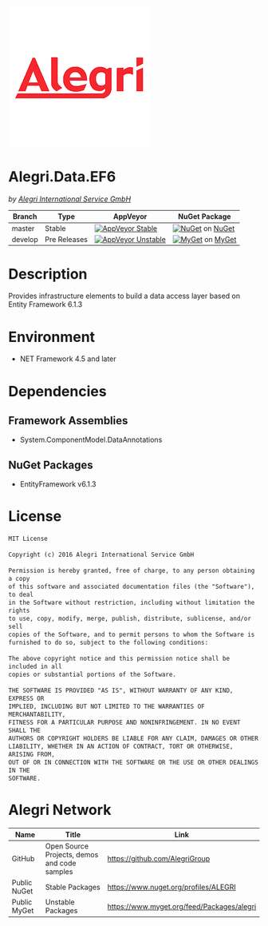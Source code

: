 [![Alegri](https://github.com/AlegriGroup/StaticResources/raw/master/Alegri-Logo.png)](http://www.alegri.eu)

# Alegri.Data.EF6
*by [Alegri International Service GmbH](http://www.alegri.eu)*

| Branch | Type | AppVeyor | NuGet Package |
|---|---|---|---|
|master| Stable |  [![AppVeyor Stable](https://img.shields.io/appveyor/ci/AlegriGroup/Alegri-Data-EF6/master.svg?style=flat-square)](https://ci.appveyor.com/project/AlegriGroup/Alegri-Data-EF6) | [![NuGet](https://img.shields.io/nuget/v/Alegri.Data.EF6.svg?style=flat-square)](https://www.nuget.org/packages/Alegri.Data.EF6) on [NuGet](https://www.nuget.org/packages/Alegri.Data.EF6)|
|develop| Pre Releases | [![AppVeyor Unstable](https://img.shields.io/appveyor/ci/AlegriGroup/Alegri-Data-EF6/develop.svg?style=flat-square)](https://ci.appveyor.com/project/AlegriGroup/Alegri-Data-EF6) | [![MyGet](https://img.shields.io/myget/alegri/vpre/Alegri.Data.EF6.svg?style=flat-square)](https://www.myget.org/feed/alegri/package/nuget/Alegri.Data.EF6) on [MyGet](https://www.myget.org/feed/alegri/package/nuget/Alegri.Data.EF6) | 

# Description
Provides infrastructure elements to build a data access layer based on Entity Framework 6.1.3

# Environment
- NET Framework 4.5 and later

# Dependencies

## Framework Assemblies
- System.ComponentModel.DataAnnotations

## NuGet Packages
- EntityFramework v6.1.3

# License

    MIT License

    Copyright (c) 2016 Alegri International Service GmbH

    Permission is hereby granted, free of charge, to any person obtaining a copy
    of this software and associated documentation files (the "Software"), to deal
    in the Software without restriction, including without limitation the rights
    to use, copy, modify, merge, publish, distribute, sublicense, and/or sell
    copies of the Software, and to permit persons to whom the Software is
    furnished to do so, subject to the following conditions:

    The above copyright notice and this permission notice shall be included in all
    copies or substantial portions of the Software.

    THE SOFTWARE IS PROVIDED "AS IS", WITHOUT WARRANTY OF ANY KIND, EXPRESS OR
    IMPLIED, INCLUDING BUT NOT LIMITED TO THE WARRANTIES OF MERCHANTABILITY,
    FITNESS FOR A PARTICULAR PURPOSE AND NONINFRINGEMENT. IN NO EVENT SHALL THE
    AUTHORS OR COPYRIGHT HOLDERS BE LIABLE FOR ANY CLAIM, DAMAGES OR OTHER
    LIABILITY, WHETHER IN AN ACTION OF CONTRACT, TORT OR OTHERWISE, ARISING FROM,
    OUT OF OR IN CONNECTION WITH THE SOFTWARE OR THE USE OR OTHER DEALINGS IN THE
    SOFTWARE.

# Alegri Network

| Name | Title | Link |
|-|-|-|
| GitHub | Open Source Projects, demos and code samples | https://github.com/AlegriGroup |
| Public NuGet | Stable Packages | https://www.nuget.org/profiles/ALEGRI |
| Public MyGet | Unstable Packages | https://www.myget.org/feed/Packages/alegri |
